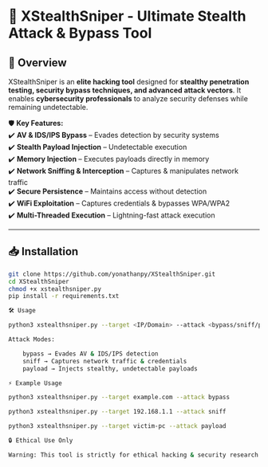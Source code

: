 # 🎯 XStealthSniper - Ultimate Stealth Attack & Bypass Tool  

## 🚀 Overview  
XStealthSniper is an **elite hacking tool** designed for **stealthy penetration testing, security bypass techniques, and advanced attack vectors**. It enables **cybersecurity professionals** to analyze security defenses while remaining undetectable.

🛡️ **Key Features:**  
✔️ **AV & IDS/IPS Bypass** – Evades detection by security systems  
✔️ **Stealth Payload Injection** – Undetectable execution  
✔️ **Memory Injection** – Executes payloads directly in memory  
✔️ **Network Sniffing & Interception** – Captures & manipulates network traffic  
✔️ **Secure Persistence** – Maintains access without detection  
✔️ **WiFi Exploitation** – Captures credentials & bypasses WPA/WPA2  
✔️ **Multi-Threaded Execution** – Lightning-fast attack execution  

---

## **📥 Installation**  
```bash
git clone https://github.com/yonathanpy/XStealthSniper.git
cd XStealthSniper
chmod +x xstealthsniper.py
pip install -r requirements.txt

🛠️ Usage

python3 xstealthsniper.py --target <IP/Domain> --attack <bypass/sniff/payload>

Attack Modes:

    bypass → Evades AV & IDS/IPS detection
    sniff → Captures network traffic & credentials
    payload → Injects stealthy, undetectable payloads

⚡ Example Usage

python3 xstealthsniper.py --target example.com --attack bypass

python3 xstealthsniper.py --target 192.168.1.1 --attack sniff

python3 xstealthsniper.py --target victim-pc --attack payload

🔒 Ethical Use Only

Warning: This tool is strictly for ethical hacking & security research. Do not use it for unauthorized activities.
